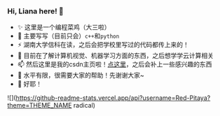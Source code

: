 ### Hi, Liana here! 👋

- ✨ 这里是一个编程菜鸡（大三啦）
- 🔭 主要写写（目前只会）`c++`和`python`
- ⚡ 湖南大学信科在读，之后会把学校里写过的代码都传上来的！
- 🌱 目前在了解计算机视觉、机器学习方面的东西，之后想学学云计算相关
- 📫 然后这里是我的csdn主页啦！[点这里](https://blog.csdn.net/weixin_45677333)，之后会补上一些感兴趣的东西
- 🤔 水平有限，很需要大家的帮助！先谢谢大家~
- 👯 好耶！

![](https://github-readme-stats.vercel.app/api?username=Red-Pitaya?theme=THEME_NAME radical)

